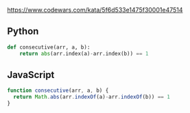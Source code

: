 https://www.codewars.com/kata/5f6d533e1475f30001e47514

## Python
```python
def consecutive(arr, a, b):
    return abs(arr.index(a)-arr.index(b)) == 1
```

## JavaScript
```js
function consecutive(arr, a, b) {
  return Math.abs(arr.indexOf(a)-arr.indexOf(b)) == 1
}
```